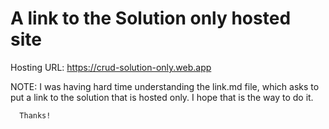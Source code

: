 # A link to the Solution only hosted site

Hosting URL: https://crud-solution-only.web.app


NOTE: I was having hard time understanding the link.md file, which asks to put a link to the solution that is hosted only.
      I hope that is the way to do it.
      
      Thanks!
